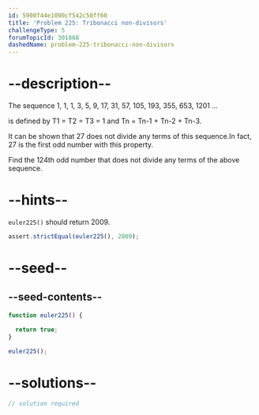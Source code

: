 ```yaml
---
id: 5900f44e1000cf542c50ff60
title: 'Problem 225: Tribonacci non-divisors'
challengeType: 5
forumTopicId: 301868
dashedName: problem-225-tribonacci-non-divisors
---
```


# --description--

The sequence 1, 1, 1, 3, 5, 9, 17, 31, 57, 105, 193, 355, 653, 1201 ...

is defined by T1 = T2 = T3 = 1 and Tn = Tn-1 + Tn-2 + Tn-3.

It can be shown that 27 does not divide any terms of this sequence.In fact, 27 is the first odd number with this property.

Find the 124th odd number that does not divide any terms of the above sequence.

# --hints--

`euler225()` should return 2009.

```js
assert.strictEqual(euler225(), 2009);
```

# --seed--

## --seed-contents--

```js
function euler225() {

  return true;
}

euler225();
```

# --solutions--

```js
// solution required
```
